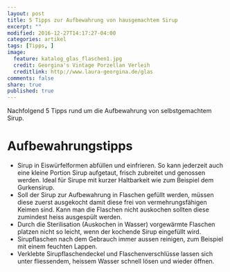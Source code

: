 ```yaml
---
layout: post
title: 5 Tipps zur Aufbewahrung von hausgemachtem Sirup
excerpt: ""
modified: 2016-12-27T14:17:27-04:00
categories: artikel
tags: [Tipps, ]
image:
  feature: katalog_glas_flaschen1.jpg
  credit: Georgina's Vintage Porzellan Verleih
  creditlink: http://www.laura-georgina.de/glas
comments: false
share: true
published: true
---
```



Nachfolgend 5 Tipps rund um die Aufbewahrung von selbstgemachtem Sirup.

# Aufbewahrungstipps

* Sirup in Eiswürfelformen abfüllen und einfrieren. So kann jederzeit auch eine kleine Portion Sirup aufgetaut, frisch zubreitet und genossen werden. Ideal für Sirupe mit kurzer Haltbarkeit wie zum Beispiel dem Gurkensirup.
* Soll der Sirup zur Aufbewahrung in Flaschen gefüllt werden, müssen diese zuerst ausgekocht damit diese frei von vermehrungsfähigen Keimen sind. Kann man die Flaschen nicht auskochen sollten diese zumindest heiss ausgespült werden.
* Durch die Sterilisation (Auskochen in Wasser) vorgewärmte Flaschen platzen nicht so leicht, wenn der kochende Sirup eingefüllt wird.
* Sirupflaschen nach dem Gebrauch immer aussen reinigen, zum Beispiel mit einem feuchten Lappen.
* Verklebte Sirupflaschendeckel und Flaschenverschlüsse lassen sich unter fliessendem, heissem Wasser schnell lösen und wieder öffnen.
